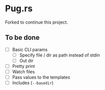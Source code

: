 # Pug.rs
Forked to continue this project.

## To be done
- [ ] Basic CLI params
  - [ ] Specify file / dir as path instead of stdin
  - [ ] Out dir
- [ ] Pretty print
- [ ] Watch files
- [ ] Pass values to the templates
- [ ] Includes (`--basedir`)
